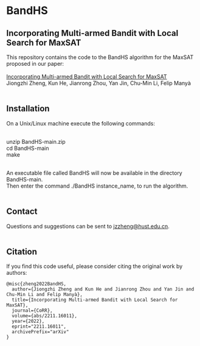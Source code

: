 # BandHS
Incorporating Multi-armed Bandit with Local Search for MaxSAT
----
This repository contains the code to the BandHS algorithm for the MaxSAT proposed in our paper: <br> <br>
[Incorporating Multi-armed Bandit with Local Search for MaxSAT](https://arxiv.org/abs/2211.16011) <br>
Jiongzhi Zheng, Kun He, Jianrong Zhou, Yan Jin, Chu-Min Li, Felip Manyà <br> <br>

Installation
----
On a Unix/Linux machine execute the following commands: <br> <br>

unzip BandHS-main.zip <br>
cd BandHS-main <br>
make <br> <br>

An executable file called BandHS will now be available in the directory BandHS-main. <br>
Then enter the command ./BandHS instance_name, to run the algorithm. <br> <br>

Contact
----
Questions and suggestions can be sent to jzzheng@hust.edu.cn. <br> <br>

Citation
----
If you find this code useful, please consider citing the original work by authors: <br>
```
@misc{zheng2022BandHS,
  author={Jiongzhi Zheng and Kun He and Jianrong Zhou and Yan Jin and Chu-Min Li and Felip Manyà},
  title={Incorporating Multi-armed Bandit with Local Search for MaxSAT},
  journal={CoRR},
  volume={abs/2211.16011},
  year={2022},
  eprint="2211.16011",
  archivePrefix="arXiv"
}
```
